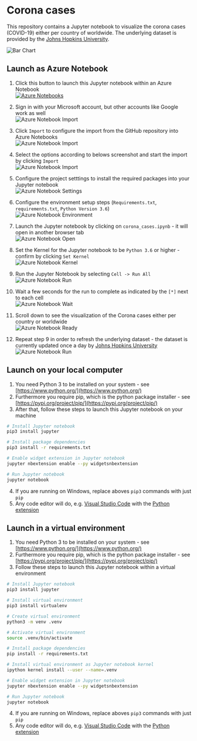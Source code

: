 # Corona cases
This repository contains a Jupyter notebook to visualize the corona cases (COVID-19) either per country of worldwide. The underlying dataset is provided by the [Johns Hopkins University](https://github.com/CSSEGISandData/COVID-19/). 

![Bar Chart](assets/10_notebook_ready.png)

## Launch as Azure Notebook
1. Click this button to launch this Jupyter notebook within an Azure Notebook<br/>
[![Azure Notebooks](https://notebooks.azure.com/launch.png)](https://notebooks.azure.com/import/gh/fawohlsc/corona-cases)

2. Sign in with your Microsoft account, but other accounts like Google work as well<br/>
![Azure Notebook Import](assets/01_notebook_signin.png)

3. Click ```Import``` to configure the import from the GitHub repository into Azure Notebooks<br/>
![Azure Notebook Import](assets/02_notebook_welcome.png)

4. Select the options according to belows screenshot and start the import by clicking ```Import```<br/>
![Azure Notebook Import](assets/03_notebook_import.png)

5. Configure the project setttings to install the required packages into your Jupyter notebook<br/>
![Azure Notebook Settings](assets/04_notebook_settings.png)

6. Configure the environment setup steps (```Requirements.txt```, ```requirements.txt```, ```Python Version 3.6```)<br/>
![Azure Notebook Environment](assets/05_notebook_enviroment.png)

7. Launch the Jupyter notebook by clicking on ```corona_cases.ipynb``` - it will open in another browser tab<br/>
![Azure Notebook Open](assets/06_notebook_open.png)

8. Set the Kernel for the Jupyter notebook to be ```Python 3.6``` or higher - confirm by clicking ```Set Kernel```<br/>
![Azure Notebook Kernel](assets/07_notebook_kernel.png)

9. Run the Jupyter Notebook by selecting ```Cell -> Run All ```<br/>
![Azure Notebook Run](assets/08_notebook_run.png)

10. Wait a few seconds for the run to complete as indicated by the ```[*]``` next to each cell<br/>
![Azure Notebook Wait](assets/09_notebook_wait.png)

11. Scroll down to see the visualization of the Corona cases either per country or worldwide<br/>
![Azure Notebook Ready](assets/10_notebook_ready.png)

12. Repeat step 9 in order to refresh the underlying dataset - the dataset is currently updated once a day by [Johns Hopkins University](https://github.com/CSSEGISandData/COVID-19/)
![Azure Notebook Run](assets/08_notebook_run.png)

## Launch on your local computer
1. You need Python 3 to be installed on your system - see [https://www.python.org/](https://www.python.org/)
2. Furthermore you require pip, which is the python package installer - see [https://pypi.org/project/pip/](https://pypi.org/project/pip/)
3. After that, follow these steps to launch this Jupyter notebook on your machine
```bash
# Install Jupyter notebook
pip3 install jupyter

# Install package dependencies
pip3 install -r requirements.txt

# Enable widget extension in Jupyter notebook
jupyter nbextension enable --py widgetsnbextension

# Run Jupyter notebook
jupyter notebook
```
4. If you are running on Windows, replace aboves ```pip3``` commands with just ```pip```
5. Any code editor will do, e.g. [Visual Studio Code](https://code.visualstudio.com/) with the [Python extension](https://code.visualstudio.com/docs/languages/python)

## Launch in a virtual environment
1. You need Python 3 to be installed on your system - see [https://www.python.org/](https://www.python.org/)
2. Furthermore you require pip, which is the python package installer - see [https://pypi.org/project/pip/](https://pypi.org/project/pip/)
3. Follow these steps to launch this Jupyter notebook within a virtual environment

```bash
# Install Jupyter notebook
pip3 install jupyter

# Install virtual environment
pip3 install virtualenv

# Create virtual environment
python3 -m venv .venv

# Activate virtual environment
source .venv/bin/activate

# Install package dependencies
pip install -r requirements.txt

# Install virtual environment as Jupyter notebook kernel
ipython kernel install --user --name=.venv

# Enable widget extension in Jupyter notebook
jupyter nbextension enable --py widgetsnbextension

# Run Jupyter notebook
jupyter notebook
```
4. If you are running on Windows, replace aboves ```pip3``` commands with just ```pip```
5. Any code editor will do, e.g. [Visual Studio Code](https://code.visualstudio.com/) with the [Python extension](https://code.visualstudio.com/docs/languages/python)